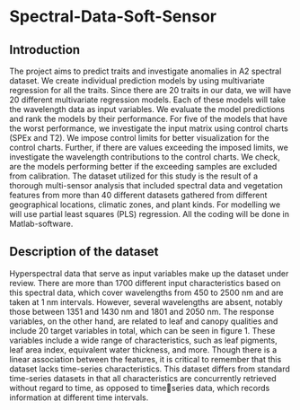 # Spectral-Data-Soft-Sensor

## Introduction
The project aims to predict traits and investigate anomalies in A2 spectral dataset. We create 
individual prediction models by using multivariate regression for all the traits. Since there are 
20 traits in our data, we will have 20 different multivariate regression models. Each of these 
models will take the wavelength data as input variables. We evaluate the model predictions and 
rank the models by their performance. For five of the models that have the worst performance, 
we investigate the input matrix using control charts (SPEx and T2). We impose control limits 
for better visualization for the control charts. Further, if there are values exceeding the imposed 
limits, we investigate the wavelength contributions to the control charts. We check, are the 
models performing better if the exceeding samples are excluded from calibration. 
The dataset utilized for this study is the result of a thorough multi-sensor analysis that included 
spectral data and vegetation features from more than 40 different datasets gathered from 
different geographical locations, climatic zones, and plant kinds. For modelling we will use 
partial least squares (PLS) regression. All the coding will be done in Matlab-software. 

## Description of the dataset 
Hyperspectral data that serve as input variables make up the dataset under review. There are 
more than 1700 different input characteristics based on this spectral data, which cover 
wavelengths from 450 to 2500 nm and are taken at 1 nm intervals. However, several 
wavelengths are absent, notably those between 1351 and 1430 nm and 1801 and 2050 nm. 
The response variables, on the other hand, are related to leaf and canopy qualities and include 
20 target variables in total, which can be seen in figure 1. These variables include a wide range 
of characteristics, such as leaf pigments, leaf area index, equivalent water thickness, and more. 
Though there is a linear association between the features, it is critical to remember that this 
dataset lacks time-series characteristics. This dataset differs from standard time-series datasets 
in that all characteristics are concurrently retrieved without regard to time, as opposed to timeseries data, which records information at different time intervals. 
